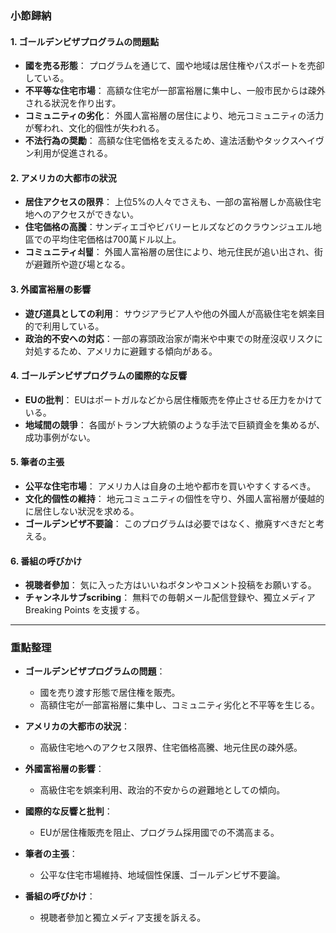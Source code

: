 ### 小節歸納

#### 1. **ゴールデンビザプログラムの問題點**
   - **國を売る形態**： プログラムを通じて、國や地域は居住権やパスポートを売卻している。
   - **不平等な住宅市場**： 高額な住宅が一部富裕層に集中し、一般市民からは疎外される狀況を作り出す。
   - **コミュニティの劣化**： 外國人富裕層の居住により、地元コミュニティの活力が奪われ、文化的個性が失われる。
   - **不法行為の奨勵**： 高額な住宅価格を支えるため、違法活動やタックスヘイヴン利用が促進される。

#### 2. **アメリカの大都市の狀況**
   - **居住アクセスの限界**： 上位5%の人々でさえも、一部の富裕層しか高級住宅地へのアクセスができない。
   - **住宅価格の高騰**：サンディエゴやビバリーヒルズなどのクラウンジュエル地區での平均住宅価格は700萬ドル以上。
   - **コミュニティ쇠퇥**： 外國人富裕層の居住により、地元住民が追い出され、街が避難所や遊び場となる。

#### 3. **外國富裕層の影響**
   - **遊び道具としての利用**： サウジアラビア人や他の外國人が高級住宅を娯楽目的で利用している。
   - **政治的不安への対応**：一部の寡頭政治家が南米や中東での財産沒収リスクに対処するため、アメリカに避難する傾向がある。

#### 4. **ゴールデンビザプログラムの國際的な反響**
   - **EUの批判**： EUはポートガルなどから居住権販売を停止させる圧力をかけている。
   - **地域間の競爭**： 各國がトランプ大統領のような手法で巨額資金を集めるが、成功事例がない。

#### 5. **筆者の主張**
   - **公平な住宅市場**： アメリカ人は自身の土地や都市を買いやすくするべき。
   - **文化的個性の維持**： 地元コミュニティの個性を守り、外國人富裕層が優越的に居住しない狀況を求める。
   - **ゴールデンビザ不要論**： このプログラムは必要ではなく、撤廃すべきだと考える。

#### 6. **番組の呼びかけ**
   - **視聴者參加**： 気に入った方はいいねボタンやコメント投稿をお願いする。
   - **チャンネルサブscribing**： 無料での毎朝メール配信登録や、獨立メディア Breaking Points を支援する。

---

### 重點整理

- **ゴールデンビザプログラムの問題**：
  - 國を売り渡す形態で居住権を販売。
  - 高額住宅が一部富裕層に集中し、コミュニティ劣化と不平等を生じる。
  
- **アメリカの大都市の狀況**：
  - 高級住宅地へのアクセス限界、住宅価格高騰、地元住民の疎外感。
  
- **外國富裕層の影響**：
  - 高級住宅を娯楽利用、政治的不安からの避難地としての傾向。

- **國際的な反響と批判**：
  - EUが居住権販売を阻止、プログラム採用國での不満高まる。
  
- **筆者の主張**：
  - 公平な住宅市場維持、地域個性保護、ゴールデンビザ不要論。

- **番組の呼びかけ**：
  - 視聴者參加と獨立メディア支援を訴える。